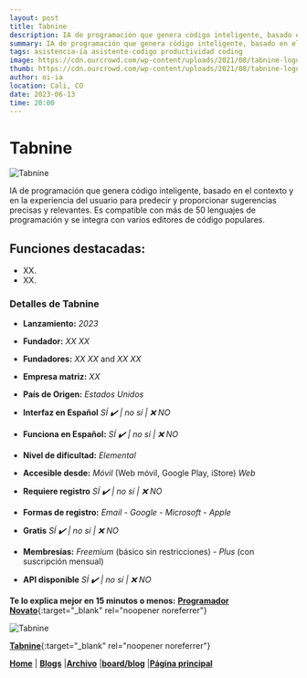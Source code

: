 ```yaml
---
layout: post
title: Tabnine
description: IA de programación que genera código inteligente, basado en el contexto y en la experiencia del usuario para predecir y proporcionar sugerencias precisas y relevantes.
summary: IA de programación que genera código inteligente, basado en el contexto y en la experiencia del usuario para predecir y proporcionar sugerencias precisas y relevantes. Es compatible con más de 50 lenguajes de programación y se integra con varios editores de código populares.
tags: asistencia-ia asistente-codigo productividad coding
image: https://cdn.ourcrowd.com/wp-content/uploads/2021/08/tabnine-logo.png
thumb: https://cdn.ourcrowd.com/wp-content/uploads/2021/08/tabnine-logo.png
author: oi-ia
location: Cali, CO
date: 2023-06-13
time: 20:00
---
```


# Tabnine

![Tabnine](https://cdn.ourcrowd.com/wp-content/uploads/2021/08/tabnine-logo.png)

IA de programación que genera código inteligente, basado en el contexto y en la experiencia del usuario para predecir y proporcionar sugerencias precisas y relevantes. Es compatible con más de 50 lenguajes de programación y se integra con varios editores de código populares.

## Funciones destacadas:

- XX.
- XX.

### Detalles de Tabnine

- **Lanzamiento:**
  _2023_

- **Fundador:**
  _XX XX_
- **Fundadores:**
  _XX XX_ and _XX XX_

- **Empresa matriz:**
  _XX_

- **País de Origen:**
  _Estados Unidos_

- **Interfaz en Español**
  _SÍ ✔️ | no_
  _sí | ❌ NO_

- **Funciona en Español:**
  _SÍ ✔️ | no_
  _sí | ❌ NO_

- **Nivel de dificultad:**
  _Elemental_

- **Accesible desde:**
  _Móvil_ (Web móvil, Google Play, iStore)
  _Web_

- **Requiere registro**
  _SÍ ✔️ | no_
  _sí | ❌ NO_

- **Formas de registro:**
  _Email_ - _Google_ - _Microsoft_ - _Apple_

- **Gratis**
  _SÍ ✔️ | no_
  _sí | ❌ NO_

- **Membresías:**
  _Freemium_ (básico sin restricciones) - _Plus_ (con suscripción mensual)

- **API disponible**
  _SÍ ✔️ | no_
  _sí | ❌ NO_

**Te lo explica mejor en 15 minutos o menos:**
[**Programador Novato**](https://www.youtube.com/watch?v=g-KxwhHDtlY){:target="\_blank" rel="noopener noreferrer"}

![Tabnine](https://cdn.ourcrowd.com/wp-content/uploads/2021/08/tabnine-logo.png)

[**Tabnine**](https://www.tabnine.com/blog/mastering-the-ai-driven-world-of-software-development-in-2023/){:target="\_blank" rel="noopener noreferrer"}

[**Home**](https://lucfreelance.github.io/board/) | [**Blogs**](https://oportunidadesilimitadas.com/blogs/_site/index.html) |[**Archivo**](https://lucfreelance.github.io/board/archive/) |[**board/blog**](https://lucfreelance.github.io/board/blog/) |[**Página principal**](https://oportunidadesilimitadas.com)
